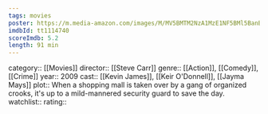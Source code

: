 ```yaml
---
tags: movies
poster: https://m.media-amazon.com/images/M/MV5BMTM2NzA1MzE1NF5BMl5BanBnXkFtZTcwOTYyNDIzMg@@._V1_SX300.jpg
imdbId: tt1114740
scoreImdb: 5.2
length: 91 min
---
```


category:: [[Movies]]
director:: [[Steve Carr]]
genre:: [[Action]], [[Comedy]], [[Crime]]
year:: 2009
cast:: [[Kevin James]], [[Keir O'Donnell]], [[Jayma Mays]]
plot:: When a shopping mall is taken over by a gang of organized crooks, it's up to a mild-mannered security guard to save the day.
watchlist::
rating::
